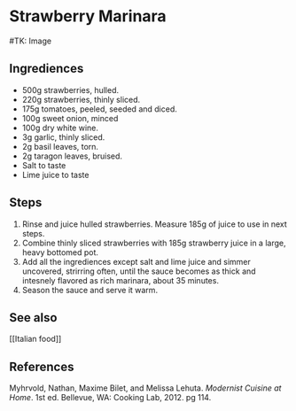 # Strawberry Marinara
#TK: Image
## Ingrediences
- 500g strawberries, hulled.
- 220g strawberries, thinly sliced.
- 175g tomatoes, peeled, seeded and diced.
- 100g sweet onion, minced
- 100g dry white wine.
- 3g garlic, thinly sliced.
- 2g basil leaves, torn.
- 2g taragon leaves, bruised.
- Salt to taste
- Lime juice to taste

## Steps
1. Rinse and juice hulled strawberries. Measure 185g of juice to use in next steps.
2. Combine thinly sliced strawberries with 185g strawberry juice in a large, heavy bottomed pot.
3. Add all the ingrediences except salt and lime juice and simmer uncovered, strirring often, until the sauce becomes as thick and intesnely flavored as rich marinara, about 35 minutes.
4. Season the sauce and serve it warm.

## See also
[[Italian food]]

## References
Myhrvold, Nathan, Maxime Bilet, and Melissa Lehuta. _Modernist Cuisine at Home_. 1st ed. Bellevue, WA: Cooking Lab, 2012. pg 114.